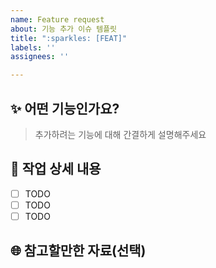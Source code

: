 ```yaml
---
name: Feature request
about: 기능 추가 이슈 템플릿
title: ":sparkles: [FEAT]"
labels: ''
assignees: ''

---
```


## :sparkles: 어떤 기능인가요?

> 추가하려는 기능에 대해 간결하게 설명해주세요

## :memo: 작업 상세 내용

- [ ] TODO
- [ ] TODO
- [ ] TODO

## :globe_with_meridians: 참고할만한 자료(선택)
